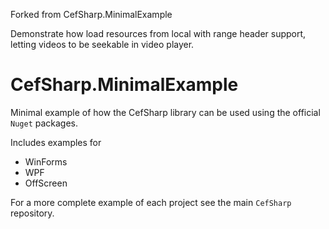 Forked from CefSharp.MinimalExample

Demonstrate how load resources from local with range header support, letting videos to be seekable in video player.

CefSharp.MinimalExample
=======================

Minimal example of how the CefSharp library can be used using the official `Nuget` packages. 

Includes examples for
- WinForms
- WPF
- OffScreen
 

For a more complete example of each project see the main `CefSharp` repository.
